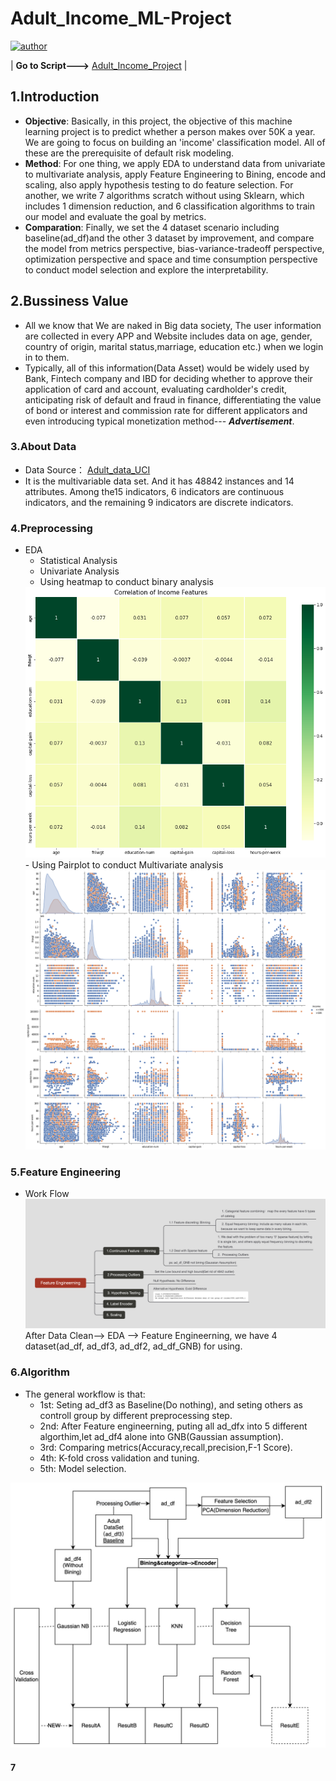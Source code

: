 # Adult_Income_ML-Project
[![author](https://img.shields.io/badge/Author-Rayden_Xu-blue.svg)](https://www.linkedin.com/in/rundong-xu-269012230/) 

| **Go to Script--->** [Adult_Income_Project](/Adult_Income_Project-From-Scratch-/blob/main/Income_Classification_Final.ipynb) | 

## 1.Introduction
- **Objective**: Basically, in this project, the objective of this machine learning project is to predict whether a person makes over 50K a year. We are going to focus on building an 'income' classification model. All of these are the prerequisite of default risk modeling.
- **Method**: For one thing, we apply EDA to understand data from univariate to multivariate analysis, apply Feature Engineering to Bining, encode and scaling, also apply hypothesis testing to do feature selection. For another, we write 7 algorithms scratch without using Sklearn, which includes 1 dimension reduction, and 6 classification algorithms to train our model and evaluate the goal by metrics. 
- **Comparation**: Finally, we set the 4 dataset scenario including baseline(ad_df)and the other 3 dataset by improvement, and compare the model from metrics perspective, bias-variance-tradeoff perspective, optimization perspective and space and time consumption perspective to conduct model selection and explore the interpretability.
## 2.Bussiness Value
- All we know that We are naked in Big data society, The user information are collected in every APP and Website includes data on age, gender, country of origin, marital status,marriage, education etc.) when we login in to them.
- Typically, all of this information(Data Asset) would be widely used by Bank, Fintech company and IBD for deciding whether to approve their application of card and account,  evaluating cardholder's credit, anticipating risk of default and fraud in finance, differentiating the value of bond or interest and commission rate for different applicators and even introducing typical monetization method--- ***Advertisement***.
### 3.About Data 
- Data Source： [Adult_data_UCI](/https://archive.ics.uci.edu/ml/datasets/adult) 
- It is the multivariable data set. And it has 48842 instances and 14 attributes. Among the15 indicators, 6 indicators are continuous indicators, and the remaining 9 indicators are discrete indicators.
### 4.Preprocessing
  - EDA
    - Statistical Analysis
    - Univariate Analysis 
    - Using heatmap to conduct binary analysis
    <div align=center>
    <img src="picture/2e8cb05d-af94-4e82-82ef-66ed9881a0f7.png" width="600px">
    </div>
    - Using Pairplot to conduct Multivariate analysis
    <div align=center>
    <img src="picture/e4e412c9-b4d4-47fa-b574-70d6cf41aa32.png" width="600px">
  
### 5.Feature Engineering
- Work Flow
    <div align=center>
    <img src="picture/Feature Engineerning.png" width="600px">
    </div>
  After Data Clean--> EDA --> Feature Engineerning, we have 4 dataset(ad_df, ad_df3, ad_df2, ad_df_GNB) for using.
  
### 6.Algorithm
- The general workflow is that:
  - 1st: Seting ad_df3 as Baseline(Do nothing), and seting others as controll group by different preprocessing step.
  - 2nd: After Feature engineerning, puting all ad_dfx into 5 different algorthim,let ad_df4 alone into GNB(Gaussian assumption). 
  - 3rd: Comparing metrics(Accuracy,recall,precision,F-1 Score).
  - 4th: K-fold cross validation and tuning.
  - 5th: Model selection.
 
<div align=center>
<img src="picture/FlowDiagram.jpg" width="600px">
</div>

#### 7
